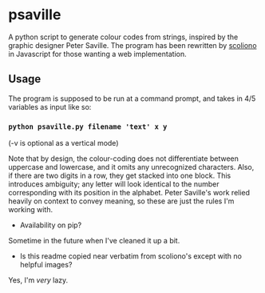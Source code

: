# psaville
A python script to generate colour codes from strings, inspired by the graphic designer Peter Saville.
The program has been rewritten by [scoliono](https://github.com/scoliono/psaville) in Javascript for those wanting a web implementation.
## Usage
The program is supposed to be run at a command prompt, and takes in 4/5 variables as input like so:
### `python psaville.py filename 'text' x y`
(-v is optional as a vertical mode)

Note that by design, the colour-coding does not differentiate between uppercase and lowercase, and it omits any unrecognized characters. Also, if there are two digits in a row, they get stacked into one block. 
This introduces ambiguity; any letter will look identical to the number corresponding with its position in the alphabet.
Peter Saville's work relied heavily on context to convey meaning, so these are just the rules I'm working with.
- Availability on pip?

Sometime in the future when I've cleaned it up a bit.

- Is this readme copied near verbatim from scoliono's except with no helpful images?

Yes, I'm *very* lazy.
